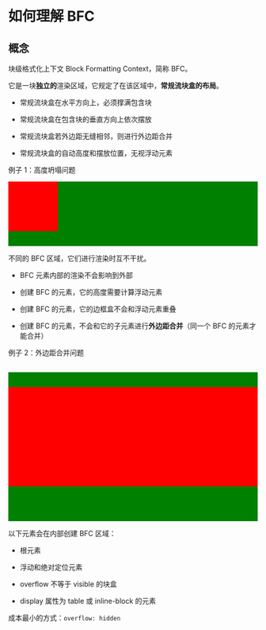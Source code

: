 # 如何理解 BFC

## 概念

块级格式化上下文 Block Formatting Context，简称 BFC。

它是一块**独立的**渲染区域，它规定了在该区域中，**常规流块盒的布局**。

- 常规流块盒在水平方向上，必须撑满包含块

- 常规流块盒在包含块的垂直方向上依次摆放

- 常规流块盒若外边距无缝相邻，则进行外边距合并

- 常规流块盒的自动高度和摆放位置，无视浮动元素

例子 1：高度坍塌问题

<script setup>
import { ref } from 'vue'

const boxList = ref(Array(10).fill(""))
</script>

<style scoped>
.container-1 {
  background-color: green;
  overflow: hidden;
}
.box-1 {
  width: 100px;
  height: 100px;
  background-color: red;
  float: left;
  margin-right: 30px;
  margin-bottom: 30px;
}
</style>

<div class="container-1">
  <div v-for="box in boxList" class="box-1"></div>
</div>

不同的 BFC 区域，它们进行渲染时互不干扰。

- BFC 元素内部的渲染不会影响到外部

- 创建 BFC 的元素，它的高度需要计算浮动元素

- 创建 BFC 的元素，它的边框盒不会和浮动元素重叠

- 创建 BFC 的元素，不会和它的子元素进行**外边距合并**（同一个 BFC 的元素才能合并）

例子 2：外边距合并问题

<div class="container-2">
  <div class="container-3"></div>
</div>

<style scoped>
.container-2 {
  background-color: green;
  margin-top: 30px;
  height: 300px;
  overflow: hidden;
}
.container-3 {
  background-color: red;
  margin-top: 30px;
  height: 200px;
}
</style>

以下元素会在内部创建 BFC 区域：

- 根元素

- 浮动和绝对定位元素

- overflow 不等于 visible 的块盒

- display 属性为 table 或 inline-block 的元素

成本最小的方式：`overflow: hidden`

<!-- ## 视觉格式化模型

视觉格式化模型是浏览器根据基础盒模型将文档元素转换成一个个盒子的算法，它规定了客户端在媒介中如何处理文档树。

视觉格式化模型中包含了块级格式化上下文。


盒子的布局由以下因素决定：

1. 尺寸：宽高

2. 类型：行盒、快盒

3. 定位：正常流、浮动、绝对定位

4. 文档树中，当前盒子的子元素和兄弟元素

5. 视口的尺寸和位置

6. 盒子内部图片的尺寸

...

视觉格式化模型的计算取决于一个矩形的边界，这个矩形被称称作是**包含块**。

一般来说元素生成的框，又会扮演其子元素包含块的角色。 -->
